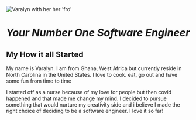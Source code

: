 <!DOCTYPE html>
<html>
<head>

<title>Who is Varalyn?</title>

<link rel="stylesheet" href="https://cdnjs.cloudflare.com/ajax/libs/normalize/5.0.0/normalize.min.css" />

<link href="style.css" rel="stylesheet" type="text/css" />

</head>

<body>

<!-- WEB PAGE CONTENT HERE -->

<div class="pageContainer">
  <div class="imageContainer"> 
    <img src="images/varalyn.jgp" alt="Varalyn with her her 'fro' " /> 
  </div>
  <div class="textContainer">
    <em><h1>Your Number One Software Engineer</h1></em>
    <h2>My How it all Started </h2>
      <p>My name is Varalyn. I am from Ghana, West Africa but currently reside in North Carolina in the United States. I love to cook. eat, go out and have some fun from time to time</p>
      <p> I started off as a nurse because of my love for people but then covid happened and that made me change my mind. I decided to pursue something that would nurture my creativity side and i believe I made the right choice of deciding to be a software engineer. I love it so far!</p>
      
  </div>
</div>

</body>
</html>

